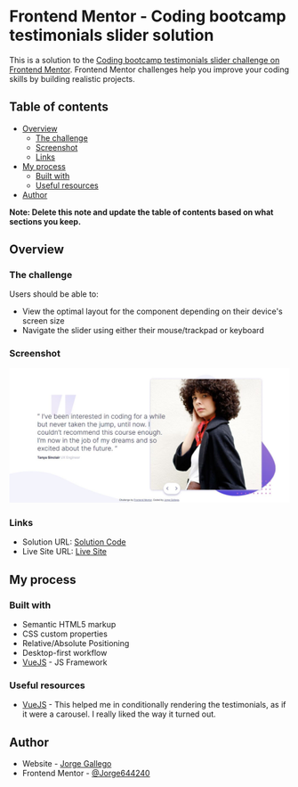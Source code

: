 # Frontend Mentor - Coding bootcamp testimonials slider solution

This is a solution to the [Coding bootcamp testimonials slider challenge on Frontend Mentor](https://www.frontendmentor.io/challenges/coding-bootcamp-testimonials-slider-4FNyLA8JL). Frontend Mentor challenges help you improve your coding skills by building realistic projects. 

## Table of contents

- [Overview](#overview)
  - [The challenge](#the-challenge)
  - [Screenshot](#screenshot)
  - [Links](#links)
- [My process](#my-process)
  - [Built with](#built-with)
  - [Useful resources](#useful-resources)
- [Author](#author)

**Note: Delete this note and update the table of contents based on what sections you keep.**

## Overview

### The challenge

Users should be able to:

- View the optimal layout for the component depending on their device's screen size
- Navigate the slider using either their mouse/trackpad or keyboard

### Screenshot

![](./screenshot.jpg)

### Links

- Solution URL: [Solution Code](https://github.com/Jorge644240/Coding-bootcamp-testimonials)
- Live Site URL: [Live Site](https://jorge644204.github.io/Coding-bootcamp-testimonials)

## My process

### Built with

- Semantic HTML5 markup
- CSS custom properties
- Relative/Absolute Positioning
- Desktop-first workflow
- [VueJS](https://v3.vuejs.org/) - JS Framework

### Useful resources

- [VueJS](https://v3.vuejs.org) - This helped me in conditionally rendering the testimonials, as if it were a carousel. I really liked the way it turned out.

## Author

- Website - [Jorge Gallego](https://jorge644240.github.io/CV)
- Frontend Mentor - [@Jorge644240](https://www.frontendmentor.io/profile/Jorge644240)